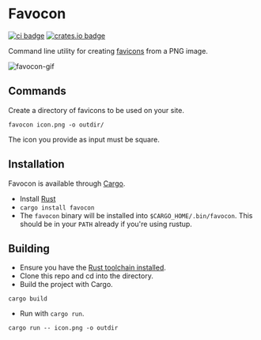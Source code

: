 # Favocon

[![ci badge](https://action-badges.now.sh/coffee-cup/favocon)](https://github.com/coffee-cup/favocon/actions)
[![crates.io badge](http://meritbadge.herokuapp.com/favocon)](https://crates.io/crates/favocon)

Command line utility for creating
[favicons](https://en.wikipedia.org/wiki/Favicon) from a PNG image.

![favocon-gif](https://user-images.githubusercontent.com/3044853/57985881-5dc5ae80-7a66-11e9-8a8a-fff327b83e73.gif)

## Commands

Create a directory of favicons to be used on your site.

``` shell
favocon icon.png -o outdir/
```

The icon you provide as input must be square.

## Installation

Favocon is available through [Cargo](https://crates.io/crates/favocon).

- Install [Rust](https://www.rust-lang.org/en-US/install.html)
- `cargo install favocon`
- The `favocon` binary will be installed into `$CARGO_HOME/.bin/favocon`. This
  should be in your `PATH` already if you're using rustup.

## Building

- Ensure you have the [Rust toolchain
installed](https://doc.rust-lang.org/cargo/getting-started/installation.html).
- Clone this repo and cd into the directory. 
- Build the project with Cargo.

``` shell
cargo build
```

- Run with `cargo run`.

``` shell
cargo run -- icon.png -o outdir
```

